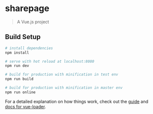 # sharepage

> A Vue.js project

## Build Setup

``` bash
# install dependencies
npm install

# serve with hot reload at localhost:8080
npm run dev

# build for production with minification in test env
npm run build

# build for production with minification in master env
npm run online
```

For a detailed explanation on how things work, check out the [guide](http://vuejs-templates.github.io/webpack/) and [docs for vue-loader](http://vuejs.github.io/vue-loader).
